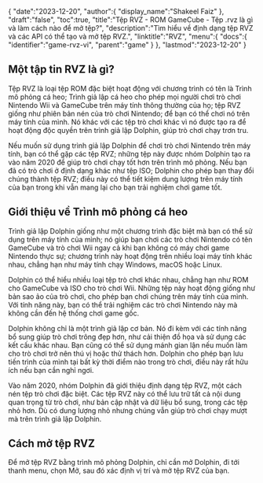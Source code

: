 {
   "date":"2023-12-20",
   "author":{
      "display_name":"Shakeel Faiz"
},
   "draft":"false",
   "toc":true,
   "title":"Tệp RVZ - ROM GameCube - Tệp .rvz là gì và làm cách nào để mở tệp?",
   "description":"Tìm hiểu về định dạng tệp RVZ và các API có thể tạo và mở tệp RVZ.",
   "linktitle":"RVZ",
   "menu":{
      "docs":{
         "identifier":"game-rvz-vi",
         "parent":"game"
}
},
   "lastmod":"2023-12-20"
}

## Một tập tin RVZ là gì?

Tệp RVZ là loại tệp ROM đặc biệt hoạt động với chương trình có tên là Trình mô phỏng cá heo; Trình giả lập cá heo cho phép mọi người chơi trò chơi Nintendo Wii và GameCube trên máy tính thông thường của họ; tệp RVZ giống như phiên bản nén của trò chơi Nintendo; để bạn có thể chơi nó trên máy tính của mình. Nó khác với các tệp trò chơi khác vì nó được tạo ra để hoạt động độc quyền trên trình giả lập Dolphin, giúp trò chơi chạy trơn tru.

Nếu muốn sử dụng trình giả lập Dolphin để chơi trò chơi Nintendo trên máy tính, bạn có thể gặp các tệp RVZ; những tệp này được nhóm Dolphin tạo ra vào năm 2020 để giúp trò chơi chạy tốt hơn trên trình mô phỏng. Nếu bạn đã có trò chơi ở định dạng khác như tệp ISO; Dolphin cho phép bạn thay đổi chúng thành tệp RVZ; điều này có thể tiết kiệm dung lượng trên máy tính của bạn trong khi vẫn mang lại cho bạn trải nghiệm chơi game tốt.

## Giới thiệu về Trình mô phỏng cá heo

Trình giả lập Dolphin giống như một chương trình đặc biệt mà bạn có thể sử dụng trên máy tính của mình; nó giúp bạn chơi các trò chơi Nintendo có tên GameCube và trò chơi Wii ngay cả khi bạn không có máy chơi game Nintendo thực sự; chương trình này hoạt động trên nhiều loại máy tính khác nhau, chẳng hạn như máy tính chạy Windows, macOS hoặc Linux.

Dolphin có thể hiểu nhiều loại tệp trò chơi khác nhau, chẳng hạn như ROM cho GameCube và ISO cho trò chơi Wii. Những tệp này hoạt động giống như bản sao ảo của trò chơi, cho phép bạn chơi chúng trên máy tính của mình. Với tính năng này, bạn có thể trải nghiệm các trò chơi Nintendo này mà không cần đến hệ thống chơi game gốc.

Dolphin không chỉ là một trình giả lập cơ bản. Nó đi kèm với các tính năng bổ sung giúp trò chơi trông đẹp hơn, như cải thiện đồ họa và sử dụng các kết cấu khác nhau. Bạn cũng có thể sử dụng mánh gian lận nếu muốn làm cho trò chơi trở nên thú vị hoặc thử thách hơn. Dolphin cho phép bạn lưu tiến trình của mình tại bất kỳ thời điểm nào trong trò chơi, điều này rất hữu ích nếu bạn cần nghỉ ngơi.

Vào năm 2020, nhóm Dolphin đã giới thiệu định dạng tệp RVZ, một cách nén tệp trò chơi đặc biệt. Các tệp RVZ này có thể lưu trữ tất cả nội dung quan trọng từ trò chơi, như bản cập nhật và dữ liệu bổ sung, trong các tệp nhỏ hơn. Dù có dung lượng nhỏ nhưng chúng vẫn giúp trò chơi chạy mượt mà trên trình giả lập Dolphin.

## Cách mở tệp RVZ

Để mở tệp RVZ bằng trình mô phỏng Dolphin, chỉ cần mở Dolphin, đi tới thanh menu, chọn Mở, sau đó xác định vị trí và mở tệp RVZ của bạn.

